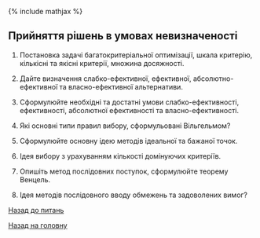 <!-- 15.05 -->
{% include mathjax %}

## Прийняття рішень в умовах невизначеності

1. Постановка задачі багатокритеріальної оптимізації, шкала критерію, кількісні та якісні критерії, множина досяжності.

2. Дайте визначення слабко-ефективної, ефективної, абсолютно-ефективної та власно-ефективної альтернативи.

3. Сформулюйте необхідні та достатні умови слабко-ефективності, ефективності, абсолютної ефективності та власно-ефективності.

4. Які основні типи правил вибору, сформульовані Вільгельмом?

5. Сформулюйте основну ідею методів ідеальної та бажаної точок.

6. Ідея вибору з урахуванням кількості домінуючих критеріїв.

7. Опишіть метод послідовних поступок, сформулюйте теорему Венцель.

8. Ідея методів послідовного вводу обмежень та задоволених вимог?

[Назад до питань](README.md)

[Назад на головну](../README.md)